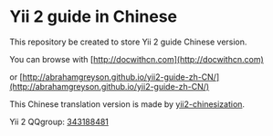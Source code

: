 Yii 2 guide in Chinese
========================

This repository be created to store Yii 2 guide Chinese version. 

You can browse with [http://docwithcn.com](http://docwithcn.com)

or [http://abrahamgreyson.github.io/yii2-guide-zh-CN/](http://abrahamgreyson.github.io/yii2-guide-zh-CN/)

This Chinese translation version is made by [yii2-chinesization](https://github.com/yii2-chinesization/yii2-zh-cn). 

Yii 2 QQgroup: [343188481](http://url.cn/SIMfwO)
